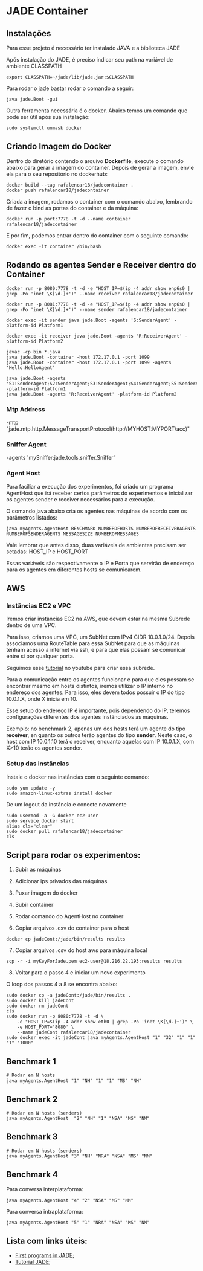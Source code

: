 #  JADE Container

## Instalações

Para esse projeto é necessário ter instalado JAVA e a biblioteca JADE

Após instalação do JADE, é preciso indicar seu path na variável de ambiente CLASSPATH
```
export CLASSPATH=~/jade/lib/jade.jar:$CLASSPATH
```
Para rodar o jade bastar rodar o comando a seguir:
```
java jade.Boot -gui
```

Outra ferramenta necessária é o docker. Abaixo temos um comando que pode ser útil após sua instalação:
```
sudo systemctl unmask docker
```

## Criando Imagem do Docker 

Dentro do diretório contendo o arquivo **Dockerfile**, execute o comando abaixo para gerar a imagem do container. Depois de gerar a imagem, envie ela para o seu repositório no dockerhub:
```
docker build --tag rafalencar18/jadecontainer .
docker push rafalencar18/jadecontainer
```
Criada a imagem, rodamos o container com o comando abaixo, lembrando de fazer o bind as portas do container e da máquina:
```
docker run -p port:7778 -t -d --name container rafalencar18/jadecontainer
```
E por fim, podemos entrar dentro do container com o seguinte comando:
```
docker exec -it container /bin/bash 
```

## Rodando os agentes Sender e Receiver dentro do Container

```
docker run -p 8080:7778 -t -d -e "HOST_IP=$(ip -4 addr show enp6s0 | grep -Po 'inet \K[\d.]+')" --name receiver rafalencar18/jadecontainer

docker run -p 8081:7778 -t -d -e "HOST_IP=$(ip -4 addr show enp6s0 | grep -Po 'inet \K[\d.]+')" --name sender rafalencar18/jadecontainer
```

```
docker exec -it sender java jade.Boot -agents 'S:SenderAgent' -platform-id Platform1

docker exec -it receiver java jade.Boot -agents 'R:ReceiverAgent' -platform-id Platform2
```

```
javac -cp bin *.java 
java jade.Boot -container -host 172.17.0.1 -port 1099
java jade.Boot -container -host 172.17.0.1 -port 1099 -agents 'Hello:HelloAgent'

java jade.Boot -agents 'S1:SenderAgent;S2:SenderAgent;S3:SenderAgent;S4:SenderAgent;S5:SenderAgent' -platform-id Platform1
java jade.Boot -agents 'R:ReceiverAgent' -platform-id Platform2

```

### Mtp Address
-mtp "jade.mtp.http.MessageTransportProtocol(http://MYHOST:MYPORT/acc)"

### Sniffer Agent 
-agents 'mySniffer:jade.tools.sniffer.Sniffer'

### Agent Host

Para faciliar a execução dos experimentos, foi criado um programa AgentHost que irá receber certos parâmetros do experimentos e inicializar os agentes sender e receiver necessários para a execução.

O comando java abaixo cria os agentes nas máquinas de acordo com os parâmetros listados:

```
java myAgents.AgentHost BENCHMARK NUMBEROFHOSTS NUMBEROFRECEIVERAGENTS NUMBEROFSENDERAGENTS MESSAGESIZE NUMBEROFMESSAGES
```

Vale lembrar que antes disso, duas variáveis de ambientes precisam ser setadas: HOST_IP e HOST_PORT

Essas variáveis são respectivamente o IP e Porta que servirão de endereço para os agentes em diferentes hosts se comunicarem.

## AWS 

### Instâncias EC2 e VPC
Iremos criar instâncias EC2 na AWS, que devem estar na mesma Subrede dentro de uma VPC. 

Para isso, criamos uma VPC, um SubNet com IPv4 CIDR 10.0.1.0/24. Depois associamos uma RouteTable para essa SubNet para que as máquinas tenham acesso a internet via ssh, e para que elas possam se comunicar entre si por qualquer porta.

Seguimos esse [tutorial](https://www.youtube.com/watch?v=Qw7NWssyl8Y) no youtube para criar essa subrede.

Para a comunicação entre os agentes funcionar e para que eles possam se encontrar mesmo em hosts distintos, iremos utilizar o IP interno no endereço dos agentes. Para isso, eles devem todos possuir o IP do tipo 10.0.1.X, onde X inicia em 10.

Esse setup do endereço IP é importante, pois dependendo do IP, teremos configurações diferentes dos agentes instânciados as máquinas.

Exemplo: no benchmark 2, apenas um dos hosts terá um agente do tipo **receiver**, en quanto os outros terão agentes do tipo **sender**. Neste caso, o host com IP 10.0.1.10 terá o receiver, enquanto aquelas com IP 10.0.1.X, com X>10 terão os agentes sender.

### Setup das instâncias
Instale o docker nas instâncias com o seguinte comando:
```
sudo yum update -y
sudo amazon-linux-extras install docker

```
De um logout da instância e conecte novamente

```
sudo usermod -a -G docker ec2-user
sudo service docker start
alias cls="clear"
sudo docker pull rafalencar18/jadecontainer
cls
```

## Script para rodar os experimentos:

1. Subir as máquinas

2. Adicionar ips privados das máquinas

3. Puxar imagem do docker

4. Subir container

5. Rodar comando do AgentHost no container

6. Copiar arquivos .csv do container para o host
```
docker cp jadeCont:/jade/bin/results results
```

7. Copiar arquivos .csv do host aws para máquina local
```
scp -r -i myKeyForJade.pem ec2-user@18.216.22.193:results results
```

8. Voltar para o passo 4 e iniciar um novo experimento


O loop dos passos 4 a 8 se encontra abaixo:
```
sudo docker cp -a jadeCont:/jade/bin/results .
sudo docker kill jadeCont 
sudo docker rm jadeCont
cls
sudo docker run -p 8080:7778 -t -d \
    -e "HOST_IP=$(ip -4 addr show eth0 | grep -Po 'inet \K[\d.]+')" \
    -e HOST_PORT='8080' \
    --name jadeCont rafalencar18/jadecontainer
sudo docker exec -it jadeCont java myAgents.AgentHost "1" "32" "1" "1" "1" "1000"

```

## Benchmark 1
```
# Rodar em N hosts 
java myAgents.AgentHost "1" "NH" "1" "1" "MS" "NM" 
```
## Benchmark 2
```
# Rodar em N hosts (senders)
java myAgents.AgentHost  "2" "NH" "1" "NSA" "MS" "NM"  
```

## Benchmark 3
```
# Rodar em N hosts (senders) 
java myAgents.AgentHost "3" "NH" "NRA" "NSA" "MS" "NM"  
```

## Benchmark 4
Para conversa interplataforma:
```
java myAgents.AgentHost "4" "2" "NSA" "MS" "NM"
```
Para conversa intraplataforma:
```
java myAgents.AgentHost "5" "1" "NRA" "NSA" "MS" "NM"
```

## Lista com links úteis:
- [First programs in JADE](https://www.iro.umontreal.ca/~vaucher/Agents/Jade/primer2.html);
- [Tutorial JADE](https://jade.tilab.com/doc/tutorials/JADEAdmin/JadePlatformTutorial.html);

